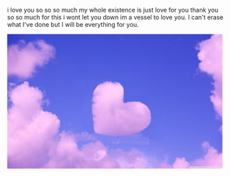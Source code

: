 i love you so so so much my whole existence is just love for you thank you so so much for this i wont let you down im a vessel to love you. I can't erase what I've done but I will be everything for you. 

![](dafa5a8fe9796c8554311a2a3e058a7d.jpg)
